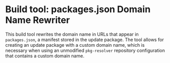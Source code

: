 # Build tool: packages.json Domain Name Rewriter

This build tool rewrites the domain name in URLs that appear in `packages.json`,
a manifest stored in the update package. The tool allows for creating an update
package with a custom domain name, which is necessary when using an unmodified
`pkg-resolver` repository configuration that contains a custom domain name.
